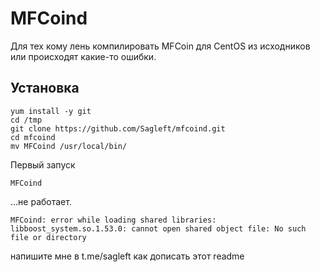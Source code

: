 # MFCoind
Для тех кому лень компилировать MFCoin для CentOS из исходников или происходят какие-то ошибки.

## Установка
```
yum install -y git
cd /tmp
git clone https://github.com/Sagleft/mfcoind.git
cd mfcoind
mv MFCoind /usr/local/bin/
```
Первый запуск
```
MFCoind
```
...не работает. 
```
MFCoind: error while loading shared libraries: libboost_system.so.1.53.0: cannot open shared object file: No such file or directory
```
напишите мне в t.me/sagleft как дописать этот readme
